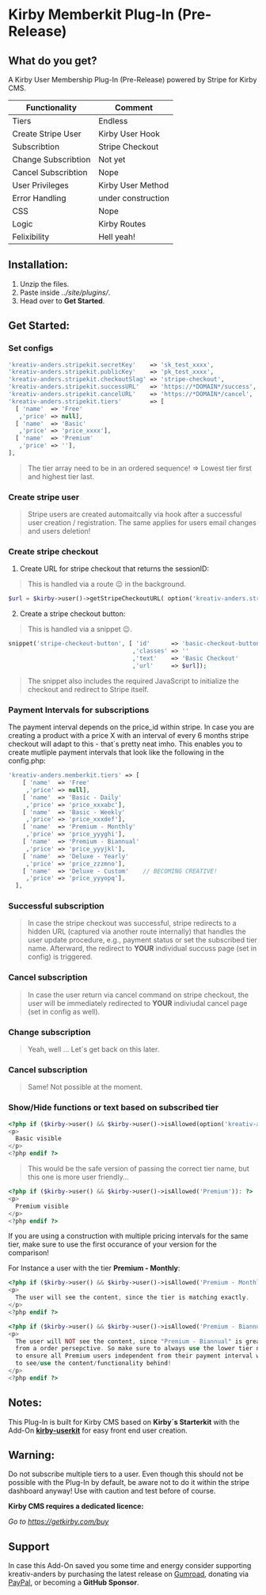 # Kirby Memberkit Plug-In (Pre-Release)


## What do you get?
A Kirby User Membership Plug-In (Pre-Release) powered by Stripe for Kirby CMS.

**Functionality** | **Comment**
---- | ----
Tiers| Endless
Create Stripe User | Kirby User Hook 
Subscribtion | Stripe Checkout
Change Subscribtion | Not yet
Cancel Subscribtion | Nope
User Privileges | Kirby User Method
Error Handling | under construction
CSS | Nope
Logic | Kirby Routes
Felixibility | Hell yeah!

## Installation:
1. Unzip the files.
1. Paste inside _../site/plugins/_.
1. Head over to **Get Started**.

## Get Started:

### Set configs

````php
'kreativ-anders.stripekit.secretKey'    => 'sk_test_xxxx',
'kreativ-anders.stripekit.publicKey'    => 'pk_test_xxxx',
'kreativ-anders.stripekit.checkoutSlag' => 'stripe-checkout',
'kreativ-anders.stripekit.successURL'   => 'https://*DOMAIN*/success',
'kreativ-anders.stripekit.cancelURL'    => 'https://*DOMAIN*/cancel',
'kreativ-anders.stripekit.tiers'        => [
  [ 'name'  => 'Free'
   ,'price' => null],
  [ 'name'  => 'Basic'
   ,'price' => 'price_xxxx'],
  [ 'name'  => 'Premium'
   ,'price' => ''],
],
````

>The tier array need to be in an ordered sequence! => Lowest tier first and highest tier last.

### Create stripe user

> Stripe users are created automaitcally via hook after a successful user creation / registration. 
The same applies for users email changes and users deletion!

### Create stripe checkout

1. Create URL for stripe checkout that returns the sessionID:

> This is handled via a route 😉 in the background. 

````php
$url = $kirby->user()->getStripeCheckoutURL( option('kreativ-anders.stripekit.tiers')[1]);
````

2. Create a stripe checkout button:

> This is handled via a snippet 😉. 

````php
snippet('stripe-checkout-button', [ 'id'      => 'basic-checkout-button'
                                   ,'classes' => ''
                                   ,'text'    => 'Basic Checkout'
                                   ,'url'     => $url]);
````

> The snippet also includes the required JavaScript to initialize the checkout and redirect to Stripe itself.

### Payment Intervals for subscriptions
The payment interval depends on the price_id within stripe. In case you are creating a product with a price X with an interval of every 6 months stripe checkout will adapt to this - that´s pretty neat imho. This enables you to create mutliple payment intervals that look like the following in the config.php:

````php
'kreativ-anders.memberkit.tiers' => [
    [ 'name'  => 'Free'
     ,'price' => null],
    [ 'name'  => 'Basic - Daily'
     ,'price' => 'price_xxxabc'],
    [ 'name'  => 'Basic - Weekly'
     ,'price' => 'price_xxxdef'],
    [ 'name'  => 'Premium - Monthly'
     ,'price' => 'price_yyyghi'],
    [ 'name'  => 'Premium - Biannual'
     ,'price' => 'price_yyyjkl'],
    [ 'name'  => 'Deluxe - Yearly'
     ,'price' => 'price_zzzmno'],
    [ 'name'  => 'Deluxe - Custom'    // BECOMING CREATIVE!
     ,'price' => 'price_yyyopq'],
  ],
````

###  Successful subscription

> In case the stripe checkout was successful, stripe redirects to a hidden URL (captured via another route internally) that handles the user update procedure, e.g., payment status or set the subscribed tier name. Afterward, the redirect to **YOUR** individual succuss page (set in config) is triggered.

### Cancel subscription

> In case the user return via cancel command on stripe checkout, the user will be immediately redirected to **YOUR** indiviudal cancel page (set in config as well).

### Change subscription

> Yeah, well ... Let´s get back on this later.

### Cancel subscription

> Same! Not possible at the moment.

### Show/Hide functions or text based on subscribed tier

````php
<?php if ($kirby->user() && $kirby->user()->isAllowed(option('kreativ-anders.stripekit.tiers')[1]['name'])): ?>
<p>
  Basic visible
</p>
<?php endif ?>
````

> This would be the safe version of passing the correct tier name, but this one is more user friendly...

````php
<?php if ($kirby->user() && $kirby->user()->isAllowed('Premium')): ?>
<p>
  Premium visible
</p>
<?php endif ?>
````

If you are using a construction with multiple pricing intervals for the same tier, make sure to use the first occurance of your version for the comparison!

For Instance a user with the tier **Premium - Monthly**:
````php
<?php if ($kirby->user() && $kirby->user()->isAllowed('Premium - Monthly')): ?>
<p>
  The user will see the content, since the tier is matching exactly.
</p>
<?php endif ?>

<?php if ($kirby->user() && $kirby->user()->isAllowed('Premium - Biannual')): ?>
<p>
  The user will NOT see the content, since "Premium - Biannual" is greater than "Premium - Monthly" 
  from a order persepctive. So make sure to always use the lower tier name for comparissons 
  to ensure all Premium users independent from their payment interval will able 
  to see/use the content/functionality behind!
</p>
<?php endif ?>
````

## Notes:
This Plug-In is built for Kirby CMS based on **Kirby´s Starterkit** with the Add-On **[kirby-userkit](https://github.com/kreativ-anders/kirby-userkit)** for easy front end user creation.

## Warning:
Do not subscribe multiple tiers to a user. Even though this should not be possible with the Plug-In by default, be aware not to do it within the stripe dashboard anyway!
Use with caution and test before of course.

**Kirby CMS requires a dedicated licence:**

*Go to https://getkirby.com/buy*

## Support

In case this Add-On saved you some time and energy consider supporting kreativ-anders by purchasing the latest release on [Gumroad](https://gumroad.com/l/MFhDM), donating via [PayPal](https://paypal.me/kreativanders), or becoming a **GitHub Sponsor**.
